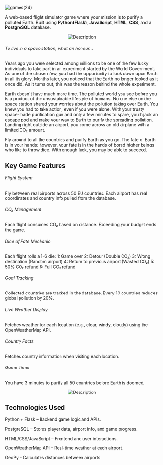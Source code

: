 ![games(24)](https://github.com/user-attachments/assets/a348827e-890e-4c41-9432-fc3a2d540cfd)

A web-based flight simulator game where your mission is to purify a polluted Earth. Built using **Python(Flask)**, **JavaScript**, **HTML**, **CSS**, and a **PostgreSQL** database.

<p align="center">
<img src="https://github.com/user-attachments/assets/f3629ba6-1905-4a68-a681-f1bc2c64e980" alt="Description" >
</p>

######  To live in a space station, what an honour...
Years ago you were selected among millions to be one of the few lucky individuals to take part in an experiment started by the World Government. As one of the chosen few, you had the opportunity to look down upon Earth in all its glory. Months later, you noticed that the Earth no longer looked as it once did. 
As it turns out, this was the reason behind the whole experiment.

Earth doesn't have much more time. The polluted world you see before you is a product of the unsustainable lifestyle of humans. No one else on the space station shared your worries about the pollution taking over Earth. You knew you had to take action, even if you were alone. With your trusty space-made purification gun and only a few minutes to spare, you hijack an escape pod and make your way to Earth to purify the spreading pollution. Landing right outside an airport, you come across an old airplane with a limited CO₂ amount.

Fly around to all the countries and purify Earth as you go. The fate of Earth is in your hands; however, your fate is in the hands of bored higher beings who like to throw dice. With enough luck, you may be able to succeed.

## Key Game Features
###### Flight System
Fly between real airports across 50 EU countries. Each airport has real coordinates 
and country info pulled from the database.
###### CO₂ Management
Each flight consumes CO₂ based on distance. Exceeding your budget ends the game.
###### Dice of Fate Mechanic
Each flight rolls a 1-6 die:
 1: Game over
 2: Detour (Double CO₂)
 3: Wrong destination (Random airport)
 4: Return to previous airport (Wasted CO₂)
 5: 50% CO₂ refund
 6: Full CO₂ refund
###### Goal Tracking
Collected countries are tracked in the database. Every 10 countries reduces global pollution by 20%.
###### Live Weather Display
Fetches weather for each location (e.g., clear, windy, cloudy) using the OpenWeatherMap API.
###### Country Facts
Fetches country information when visiting each location.
###### Game Timer
You have 3 minutes to purify all 50 countries before Earth is doomed.

<p align="center">
<img src="https://github.com/user-attachments/assets/ab388f3b-8894-4c67-8b7f-824c5c469153" alt="Description" >
</p>




## Technologies Used
Python + Flask – Backend game logic and APIs.

PostgreSQL  – Stores player data, airport info, and game progress.

HTML/CSS/JavaScript  – Frontend and user interactions.

OpenWeatherMap API  – Real-time weather at each airport.

GeoPy  – Calculates distances between airports


